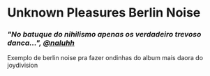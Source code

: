 # Unknown Pleasures Berlin Noise

### *"No batuque do nihilismo apenas os verdadeiro trevoso danca...", [@naluhh](https://twitter.com/naluhh)*

Exemplo de berlin noise pra fazer ondinhas do album mais daora do joydivision
